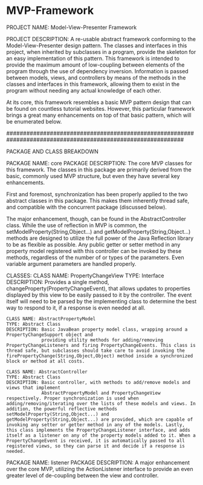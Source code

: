 # MVP-Framework

PROJECT NAME: 
Model-View-Presenter Framework

PROJECT DESCRIPTION:
A re-usable abstract framework conforming to the Model-View-Presenter design pattern. The classes and interfaces in this project, when inherited by subclasses in a program, provide the skeleton for an easy implementation of this pattern. This framework is intended to provide the maximum amount of low-coupling between
elements of the program through the use of dependency inversion. Information is passed between models, views, and controllers by means of the methods in the classes and interfaces in this framework, allowing them to exist in the program without needing any actual knowledge of each other.

At its core, this framework resembles a basic MVP pattern design that can be found on countless tutorial websites. However, this particular framework brings a great many enhancements on top of that basic pattern, which will be enumerated below.

#############################################################################################################

PACKAGE AND CLASS BREAKDOWN

PACKAGE NAME: core
PACKAGE DESCRIPTION: The core MVP classes for this framework. The classes in this package are primarily derived from the basic, commonly used MVP structure, but even they have several key enhancements.

First and foremost, synchronization has been properly applied to the two abstract classes in this package. This makes them inherently thread safe, and compatible with the concurrent package (discussed below).

The major enhancement, though, can be found in the AbstractController class. While the use of reflection in MVP is common, the setModelProperty(String,Object...) and getModelProperty(String,Object...) methods are designed to utilize the full power of the Java Reflection library to be as flexible as possible. Any public getter or setter method in any property model registered with this controller can be invoked by these methods, regardless of the number of or types of the parameters. Even variable argument parameters are handled properly.

CLASSES:
	CLASS NAME: PropertyChangeView
	TYPE: Interface
	DESCRIPTION: Provides a single method, changeProperty(PropertyChangeEvent), that allows updates to 
				 properties displayed by this view to be easily passed to it by the controller. The event itself will need to be parsed by the implementing class to determine the best way to respond to it, if a response is even needed at all.
	
	CLASS NAME: AbstractPropertyModel
	TYPE: Abstract Class
	DESCRIPTION: Basic JavaBean property model class, wrapping around a PropertyChangeSupport object and 
				 providing utility methods for adding/removing PropertyChangeListeners and firing PropertyChangeEvents. This class is thread safe, but subclasses should take care to avoid invoking the firePropertyChange(String,Object,Object) method inside a synchronized block or method at all costs.
	
	CLASS NAME: AbstractController
	TYPE: Abstract Class
	DESCRIPTION: Basic controller, with methods to add/remove models and views that implement  
				 AbstractPropertyModel and PropertyChangeView respectively. Proper synchronization is used when adding/removing/iterating over the lists of these models and views. In addition, the powerful reflective methods setModelProperty(String,Object...) and getModelProperty(String,Object...) are provided, which are capable of invoking any setter or getter method in any of the models. Lastly, this class implements the PropertyChangeListener interface, and adds itself as a listener on any of the property models added to it. When a PropertyChangeEvent is received, it is automatically passed to all registered views, so they can parse it and decide if a response is needed.

PACKAGE NAME: listener
PACKAGE DESCRIPTION: A major enhancement over the core MVP, utilizing the ActionListener interface to provide an even greater level of de-coupling between the view and controller. 